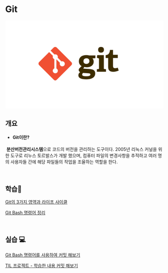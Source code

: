 # Git

![git](git_README.assets/git-16571332355751.png)

## 개요 

-	#### Git이란?

​	**분산버전관리시스템**으로 코드의 버전을 관리하는 도구이다. 2005년 리눅스 커널을 위한 도구로 리누스 토르발스가 개발 했으며, 컴퓨터 파일의 변경사항을 추적하고 여러 명의 사용자들 간에 해당 파일들의 작업을 조율하는 역할을 한다.

<br/>

## 학습📝

[Git의 3가지 영역과 라이프 사이클](./git_lifecycle.md)

[Git Bash 명령어 정리](./git_bash_command.md)

<br/>

## 실습 💻

[Git Bash 명령어를 사용하여 커밋 해보기](./git_ex01.md)

[TIL 프로젝트 - 학습한 내용 커밋 해보기](./git_ex02.md)

